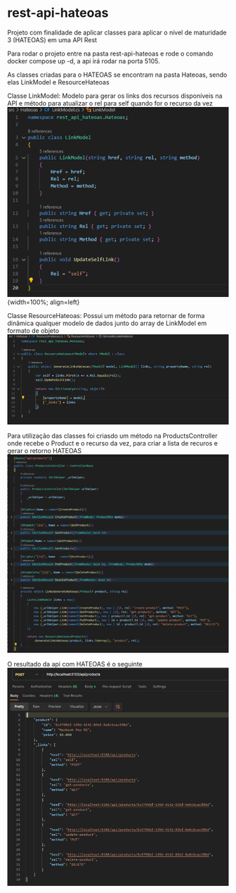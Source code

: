 # rest-api-hateoas
Projeto com finalidade de aplicar classes para aplicar o nível de maturidade 3 (HATEOAS) em uma API Rest

Para rodar o projeto entre na pasta rest-api-hateoas e rode o comando docker compose up -d, a api irá rodar na porta 5105.

As classes criadas para o HATEOAS se encontram na pasta Hateoas, sendo elas LinkModel e ResourceHateoas

Classe LinkModel: Modelo para gerar os links dos recursos disponíveis na API e método para atualizar o rel para self quando for o recurso da vez
![link-model](images/link-model.png){width=100%; align=left}

Classe ResourceHateoas: Possui um método para retornar de forma dinâmica qualquer modelo de dados junto do array de LinkModel em formato de objeto 
![resource-hateoas](images/resource-hateoas.png)


Para utilização das classes foi criasdo um método na ProductsController onde recebe o Product e o recurso da vez, para criar a lista de recuros e gerar o retorno HATEOAS
![controller](images/controller.png)


O resultado da api com HATEOAS é o seguinte
![resultado](images/resultado.png)